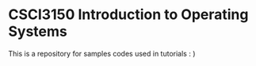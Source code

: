 # CSCI3150 Introduction to Operating Systems

This is a repository for samples codes used in tutorials : )
